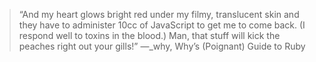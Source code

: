 > “And my heart glows bright red under my filmy, translucent
skin and they have to administer 10cc of JavaScript to get me
to come back. (I respond well to toxins in the blood.) Man,
that stuff will kick the peaches right out your gills!”
—_why, Why’s (Poignant) Guide to Ruby